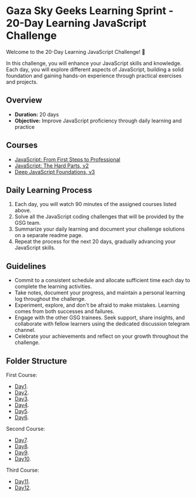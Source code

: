 
# Gaza Sky Geeks Learning Sprint - 20-Day Learning JavaScript Challenge

Welcome to the 20-Day Learning JavaScript Challenge! 🚀

In this challenge, you will enhance your JavaScript skills and knowledge. Each day, you will explore different aspects of JavaScript, building a solid foundation and gaining hands-on experience through practical exercises and projects.

## Overview
- **Duration:** 20 days
- **Objective:** Improve JavaScript proficiency through daily learning and practice


## Courses
 - [JavaScript: From First Steps to Professional](https://frontendmasters.com/courses/javascript-first-steps/)
 - [JavaScript: The Hard Parts, v2](https://frontendmasters.com/courses/javascript-hard-parts-v2/)
 - [Deep JavaScript Foundations, v3](https://frontendmasters.com/courses/deep-javascript-v3/)



## Daily Learning Process
1. Each day, you will watch 90 minutes of the assigned courses listed above.
2. Solve all the JavaScript coding challenges that will be provided by the GSG team.
3. Summarize your daily learning and document your challenge solutions on a separate readme page.
4. Repeat the process for the next 20 days, gradually advancing your JavaScript skills.



## Guidelines
- Commit to a consistent schedule and allocate sufficient time each day to complete the learning activities.
- Take notes, document your progress, and maintain a personal learning log throughout the challenge.
- Experiment, explore, and don't be afraid to make mistakes. Learning comes from both successes and failures.
- Engage with the other GSG trainees. Seek support, share insights, and collaborate with fellow learners using the dedicated discussion telegram channel.
- Celebrate your achievements and reflect on your growth throughout the challenge.

## Folder Structure
First Course:
-  [Day1](https://github.com/AymanAttili/Mastering-JavaScript-in-20-Days/blob/main/Day01.md).
-  [Day2](https://github.com/AymanAttili/Mastering-JavaScript-in-20-Days/blob/main/Day02.md).
-  [Day3](https://github.com/AymanAttili/Mastering-JavaScript-in-20-Days/blob/main/Day03.md).
-  [Day4](https://github.com/AymanAttili/Mastering-JavaScript-in-20-Days/blob/main/Day04.md).
-  [Day5](https://github.com/AymanAttili/Mastering-JavaScript-in-20-Days/blob/main/Day05.md).
-  [Day6](https://github.com/AymanAttili/Mastering-JavaScript-in-20-Days/blob/main/Day06.md).

Second Course:
-  [Day7](https://github.com/AymanAttili/Mastering-JavaScript-in-20-Days/blob/main/Day07.md).
-  [Day8](https://github.com/AymanAttili/Mastering-JavaScript-in-20-Days/blob/main/Day08.md).
-  [Day9](https://github.com/AymanAttili/Mastering-JavaScript-in-20-Days/blob/main/Day09.md).
-  [Day10](https://github.com/AymanAttili/Mastering-JavaScript-in-20-Days/blob/main/Day10.md).

Third Course:
-  [Day11](https://github.com/AymanAttili/Mastering-JavaScript-in-20-Days/blob/main/Day11.md).
-  [Day12](https://github.com/AymanAttili/Mastering-JavaScript-in-20-Days/blob/main/Day12.md).
